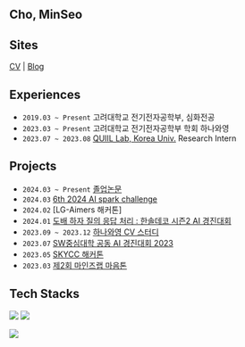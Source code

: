 ## Cho, MinSeo

<!--
**ChoChoMinSeo/ChoChoMinSeo** is a ✨ _special_ ✨ repository because its `README.md` (this file) appears on your GitHub profile.

Here are some ideas to get you started:

- 🔭 I’m currently working on ...
- 🌱 I’m currently learning ...
- 👯 I’m looking to collaborate on ...
- 🤔 I’m looking for help with ...
- 💬 Ask me about ...
- 📫 How to reach me: ...
- 😄 Pronouns: ...
- ⚡ Fun fact: ...
-->
## Sites
[CV](https://minseocho.notion.site/MinSeo-Cho-390ac38c120f4eddac35a8f640c093c4?pvs=4) | [Blog](https://velog.io/@_chominseo/posts)

## Experiences
- `2019.03 ~ Present` 고려대학교 전기전자공학부, 심화전공
- `2023.03 ~ Present` 고려대학교 전기전자공학부 학회 하나와영
- `2023.07 ~ 2023.08` [QUIIL Lab, Korea Univ.](https://www.kwaklab.net/) Research Intern

## Projects
- `2024.03 ~ Present` [졸업논문](https://github.com/ChoChoMinSeo/sep_rgb)
- `2024.03` [6th 2024 AI spark challenge](https://github.com/ChoChoMinSeo/ai_spark_oaz)
- `2024.02` [LG-Aimers 해커톤]
- `2024.01` [도배 하자 질의 응답 처리 : 한솔데코 시즌2 AI 경진대회](https://github.com/ChoChoMinSeo/Dacon_qa)
- `2023.09 ~ 2023.12` [하나와영 CV 스터디](https://github.com/koreaoaz/OAZ_Computer_Vision_2023)
- `2023.07` [SW중심대학 공동 AI 경진대회 2023](https://github.com/KURasengan/Satellite-Image-Building-Area-Segmentation)
- `2023.05` [SKYCC 해커톤](https://github.com/ChoChoMinSeo/mocurMob)
- `2023.03` [제2회 마인즈랩 마음톤](https://github.com/ChoChoMinSeo/ai_ex)

## Tech Stacks
<img src="https://img.shields.io/badge/Python-3776AB?style=flat&logo=Python&logoColor=white"/> <img src="https://img.shields.io/badge/PyTorch-%23EE4C2C.svg?style=flat&logo=PyTorch&logoColor=white"/> 

<img src="https://img.shields.io/badge/Flutter-02569B?style=flat&logo=Flutter&logoColor=white"/>

